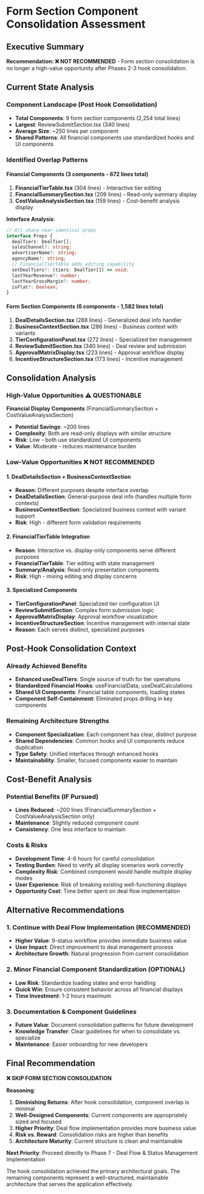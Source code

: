 # Form Section Component Consolidation Assessment

## Executive Summary
**Recommendation: ❌ NOT RECOMMENDED** - Form section consolidation is no longer a high-value opportunity after Phases 2-3 hook consolidation.

## Current State Analysis

### Component Landscape (Post Hook Consolidation)
- **Total Components**: 9 form section components (2,254 total lines)
- **Largest**: ReviewSubmitSection.tsx (340 lines)
- **Average Size**: ~250 lines per component
- **Shared Patterns**: All financial components use standardized hooks and UI components

### Identified Overlap Patterns

#### Financial Components (3 components - 672 lines total)
1. **FinancialTierTable.tsx** (304 lines) - Interactive tier editing
2. **FinancialSummarySection.tsx** (209 lines) - Read-only summary display
3. **CostValueAnalysisSection.tsx** (159 lines) - Cost-benefit analysis display

**Interface Analysis**:
```typescript
// All share near-identical props
interface Props {
  dealTiers: DealTier[];
  salesChannel?: string;
  advertiserName?: string;
  agencyName?: string;
  // FinancialTierTable adds editing capability
  setDealTiers?: (tiers: DealTier[]) => void;
  lastYearRevenue?: number;
  lastYearGrossMargin?: number;
  isFlat?: boolean;
}
```

#### Form Section Components (6 components - 1,582 lines total)
1. **DealDetailsSection.tsx** (288 lines) - Generalized deal info handler
2. **BusinessContextSection.tsx** (286 lines) - Business context with variants
3. **TierConfigurationPanel.tsx** (272 lines) - Specialized tier management
4. **ReviewSubmitSection.tsx** (340 lines) - Deal review and submission
5. **ApprovalMatrixDisplay.tsx** (223 lines) - Approval workflow display
6. **IncentiveStructureSection.tsx** (173 lines) - Incentive management

## Consolidation Analysis

### High-Value Opportunities ⚠️ QUESTIONABLE
**Financial Display Components** (FinancialSummarySection + CostValueAnalysisSection)
- **Potential Savings**: ~200 lines
- **Complexity**: Both are read-only displays with similar structure
- **Risk**: Low - both use standardized UI components
- **Value**: Moderate - reduces maintenance burden

### Low-Value Opportunities ❌ NOT RECOMMENDED

#### 1. DealDetailsSection + BusinessContextSection
- **Reason**: Different purposes despite interface overlap
- **DealDetailsSection**: General-purpose deal info (handles multiple form contexts)
- **BusinessContextSection**: Specialized business context with variant support
- **Risk**: High - different form validation requirements

#### 2. FinancialTierTable Integration
- **Reason**: Interactive vs. display-only components serve different purposes
- **FinancialTierTable**: Tier editing with state management
- **Summary/Analysis**: Read-only presentation components
- **Risk**: High - mixing editing and display concerns

#### 3. Specialized Components
- **TierConfigurationPanel**: Specialized tier configuration UI
- **ReviewSubmitSection**: Complex form submission logic
- **ApprovalMatrixDisplay**: Approval workflow visualization
- **IncentiveStructureSection**: Incentive management with internal state
- **Reason**: Each serves distinct, specialized purposes

## Post-Hook Consolidation Context

### Already Achieved Benefits
- **Enhanced useDealTiers**: Single source of truth for tier operations
- **Standardized Financial Hooks**: useFinancialData, useDealCalculations
- **Shared UI Components**: Financial table components, loading states
- **Component Self-Containment**: Eliminated props drilling in key components

### Remaining Architecture Strengths
- **Component Specialization**: Each component has clear, distinct purpose
- **Shared Dependencies**: Common hooks and UI components reduce duplication
- **Type Safety**: Unified interfaces through enhanced hooks
- **Maintainability**: Smaller, focused components easier to maintain

## Cost-Benefit Analysis

### Potential Benefits (IF Pursued)
- **Lines Reduced**: ~200 lines (FinancialSummarySection + CostValueAnalysisSection only)
- **Maintenance**: Slightly reduced component count
- **Consistency**: One less interface to maintain

### Costs & Risks
- **Development Time**: 4-6 hours for careful consolidation
- **Testing Burden**: Need to verify all display scenarios work correctly
- **Complexity Risk**: Combined component would handle multiple display modes
- **User Experience**: Risk of breaking existing well-functioning displays
- **Opportunity Cost**: Time better spent on deal flow implementation

## Alternative Recommendations

### 1. Continue with Deal Flow Implementation (RECOMMENDED)
- **Higher Value**: 9-status workflow provides immediate business value
- **User Impact**: Direct improvement to deal management process
- **Architecture Growth**: Natural progression from current consolidation

### 2. Minor Financial Component Standardization (OPTIONAL)
- **Low Risk**: Standardize loading states and error handling
- **Quick Win**: Ensure consistent behavior across all financial displays
- **Time Investment**: 1-2 hours maximum

### 3. Documentation & Component Guidelines
- **Future Value**: Document consolidation patterns for future development
- **Knowledge Transfer**: Clear guidelines for when to consolidate vs. specialize
- **Maintenance**: Easier onboarding for new developers

## Final Recommendation

**❌ SKIP FORM SECTION CONSOLIDATION**

**Reasoning**:
1. **Diminishing Returns**: After hook consolidation, component overlap is minimal
2. **Well-Designed Components**: Current components are appropriately sized and focused
3. **Higher Priority**: Deal flow implementation provides more business value
4. **Risk vs. Reward**: Consolidation risks are higher than benefits
5. **Architecture Maturity**: Current structure is clean and maintainable

**Next Priority**: Proceed directly to Phase 7 - Deal Flow & Status Management Implementation

The hook consolidation achieved the primary architectural goals. The remaining components represent a well-structured, maintainable architecture that serves the application effectively.